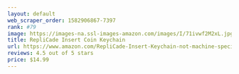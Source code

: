 ```yaml
---
layout: default 
﻿web_scraper_order: 1582906867-7397
rank: #79
image: https://images-na.ssl-images-amazon.com/images/I/71ivwf2M2xL.jpg
title: RepliCade Insert Coin Keychain
url: https://www.amazon.com/RepliCade-Insert-Keychain-not-machine-specific/dp/B07BLQ72GB/ref=zg_mw_videogames_79?_encoding=UTF8&psc=1&refRID=C62WCF5X3M60X6CESHWA
reviews: 4.5 out of 5 stars
price: $14.99 
---
```

